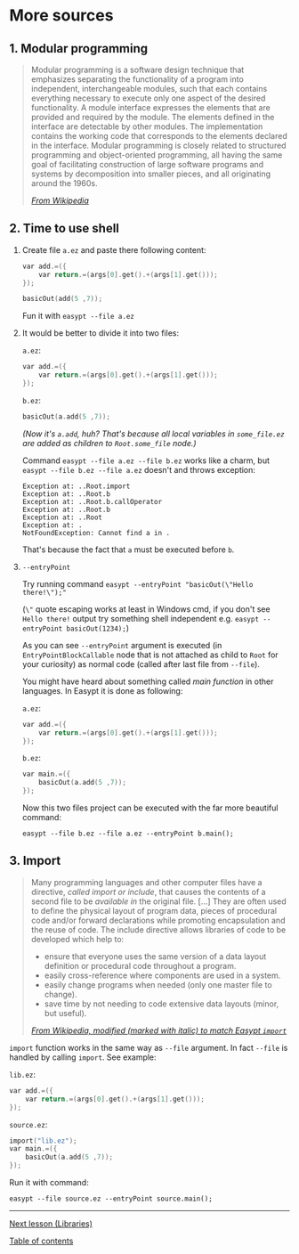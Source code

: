 # More sources

## 1. Modular programming

> Modular programming is a software design technique that emphasizes separating the functionality of a program into independent, interchangeable modules, such that each contains everything necessary to execute only one aspect of the desired functionality. A module interface expresses the elements that are provided and required by the module. The elements defined in the interface are detectable by other modules. The implementation contains the working code that corresponds to the elements declared in the interface. Modular programming is closely related to structured programming and object-oriented programming, all having the same goal of facilitating construction of large software programs and systems by decomposition into smaller pieces, and all originating around the 1960s.
> 
> [_From Wikipedia_](https://en.wikipedia.org/wiki/Modular_programming)

## 2. Time to use shell

1. Create file `a.ez` and paste there following content:

   ```c
   var add.=({
       var return.=(args[0].get().+(args[1].get()));
   });

   basicOut(add(5 ,7));
   ```
   
   Fun it with `easypt --file a.ez`

2. It would be better to divide it into two files:
   
   `a.ez`:
   
   ```c
   var add.=({
       var return.=(args[0].get().+(args[1].get()));
   });
   ```

   `b.ez`:
   
   ```c
   basicOut(a.add(5 ,7));
   ```

   _(Now it's `a.add`, huh? That's because all local variables in `some_file.ez` are added as children to `Root.some_file` node.)_

   Command `easypt --file a.ez --file b.ez` works like a charm, but `easypt --file b.ez --file a.ez` doesn't and throws exception:

   ```
   Exception at: ..Root.import
   Exception at: ..Root.b
   Exception at: ..Root.b.callOperator
   Exception at: ..Root.b
   Exception at: ..Root
   Exception at: .
   NotFoundException: Cannot find a in .
   ```

   That's because the fact that `a` must be executed before `b`.

3. `--entryPoint`
   
   Try running command `easypt --entryPoint "basicOut(\"Hello there!\");"`

   (`\"` quote escaping works at least in Windows cmd, if you don't see `Hello there!` output try something shell independent e.g. `easypt --entryPoint basicOut(1234);`)

   As you can see `--entryPoint` argument is executed (in `EntryPointBlockCallable` node that is not attached as child to `Root` for your curiosity) as normal code (called after last file from `--file`).

   You might have heard about something called _main function_ in other languages. In Easypt it is done as following:

   `a.ez`:

   ```c
   var add.=({
       var return.=(args[0].get().+(args[1].get()));
   });
   ```

   `b.ez`:
   
   ```c
   var main.=({
       basicOut(a.add(5 ,7));
   });
   ```

   Now this two files project can be executed with the far more beautiful command:

   `easypt --file b.ez --file a.ez --entryPoint b.main();`

## 3. Import

> Many programming languages and other computer files have a directive, _called import or include_, that causes the contents of a second file to be _available in_ the original file. [...] They are often used to define the physical layout of program data, pieces of procedural code and/or forward declarations while promoting encapsulation and the reuse of code. The include directive allows libraries of code to be developed which help to:
> - ensure that everyone uses the same version of a data layout definition or procedural code throughout a program.
> - easily cross-reference where components are used in a system.
> - easily change programs when needed (only one master file to change).
> - save time by not needing to code extensive data layouts (minor, but useful).
> 
> [_From Wikipedia, modified (marked with italic) to match Easypt `import`_](https://en.wikipedia.org/wiki/Include_directive)

`import` function works in the same way as `--file` argument. In fact `--file` is handled by calling `import`. See example:

`lib.ez`:

```c
var add.=({
    var return.=(args[0].get().+(args[1].get()));
});
```

`source.ez`:
   
```c
import("lib.ez");
var main.=({
    basicOut(a.add(5 ,7));
});
```

Run it with command:

`easypt --file source.ez --entryPoint source.main();`
  

---

[Next lesson (Libraries)](library.md)

[Table of contents](tutorial.md)